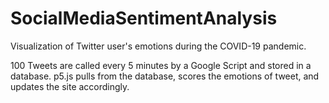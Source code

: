# SocialMediaSentimentAnalysis

Visualization of Twitter user's emotions during the COVID-19 pandemic. 

100 Tweets are called every 5 minutes by a Google Script and stored in a database. p5.js pulls from the database, scores the emotions of tweet, and updates the site accordingly. 
